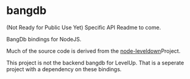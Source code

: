 bangdb
======

(Not Ready for Public Use Yet)
Specific API Readme to come.


BangDb bindings for NodeJS. 

Much of the source code is derived from the [node-leveldown](https://github.com/rvagg/node-leveldown)Project.

This project is not the backend bangdb for LevelUp. That is a seperate project with a dependency on these bindings.
